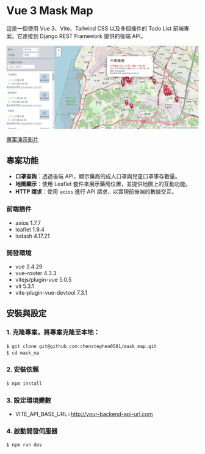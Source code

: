 # Vue 3 Mask Map

這是一個使用 Vue 3、Vite、Tailwind CSS 以及多個插件的 Todo List 前端專案。它連接到 Django REST Framework 提供的後端 API。

![Mask Map首頁](/public/image/maks_map.png)

[專案演示影片](https://youtu.be/wToDe6N1KfU)

## 專案功能

- **口罩查詢**：透過後端 API，顯示藥局的成人口罩與兒童口罩庫存數量。
- **地圖顯示**：使用 Leaflet 套件來展示藥局位置，並提供地圖上的互動功能。
- **HTTP 請求**：使用 `axios` 進行 API 請求，以實現前後端的數據交互。

### 前端插件

- axios 1.7.7
- leaflet 1.9.4
- lodash 4.17.21

### 開發環境

- vue 3.4.29
- vue-router 4.3.3 
- vitejs/plugin-vue 5.0.5 
- vit 5.3.1 
- vite-plugin-vue-devtool 7.3.1 

## 安裝與設定

### 1. 克隆專案，將專案克隆至本地：

```bash
$ git clone git@github.com:chenstephen0501/mask_map.git
$ cd mask_ma
```

### 2. 安裝依賴
```bash
$ npm install
```

### 3. 設定環境變數
- VITE_API_BASE_URL=http://your-backend-api-url.com

### 4. 啟動開發伺服器
```bash
$ npm run dev
```